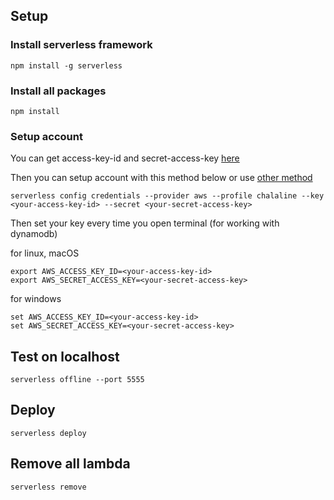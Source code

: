 ## Setup
### Install serverless framework
```
npm install -g serverless
```

### Install all packages
```
npm install
```

### Setup account
You can get access-key-id and secret-access-key [here](https://console.aws.amazon.com/iam/home?region=ap-southeast-1#/security_credentials)

Then you can setup account with this method below or use [other method](https://serverless.com/framework/docs/providers/aws/guide/credentials/)
```
serverless config credentials --provider aws --profile chalaline --key <your-access-key-id> --secret <your-secret-access-key>
```

Then set your key every time you open terminal (for working with dynamodb)


for linux, macOS
```
export AWS_ACCESS_KEY_ID=<your-access-key-id>
export AWS_SECRET_ACCESS_KEY=<your-secret-access-key>
```

for windows
```
set AWS_ACCESS_KEY_ID=<your-access-key-id>
set AWS_SECRET_ACCESS_KEY=<your-secret-access-key>
```

## Test on localhost
```
serverless offline --port 5555
```

## Deploy
```
serverless deploy
```

## Remove all lambda
```
serverless remove
```